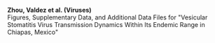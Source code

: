 **Zhou, Valdez et al. (Viruses)** <br />
Figures, Supplementary Data, and Additional Data Files for "Vesicular Stomatitis Virus Transmission Dynamics Within Its Endemic Range in Chiapas, Mexico"
